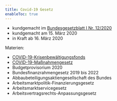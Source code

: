 ```yaml
---
title: Covid-19 Gesetz
enableToc: true
---
```



* kundgemacht im [Bundesgesetzblatt I Nr. 12/2020](https://www.ris.bka.gv.at/eli/bgbl/I/2020/12)
* kundgemacht am 15. März 2020
* in Kraft ab 16. März 2020

Materien:
* [COVID-19-Krisenbewältigungsfonds](Fonds.md)
* [COVID-19-Maßnahmengesetz](Maßnahmen.md)
* Budgetprovisorium 2020
* Bundesfinanzrahmengesetz 2019 bis 2022
* Abbaubeteiligungsaktiengesellschaft des Bundes
* Arbeitsmarktpolitik-Finanzierungsgesetz
* Arbeitsmarktservicegesetz
* Arbeitsvertragsrechts-Anpassungsgesetz
